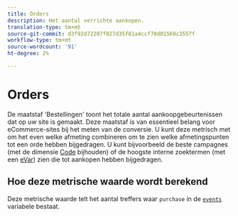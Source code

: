 ```yaml
---
title: Orders
description: Het aantal verrichte aankopen.
translation-type: tm+mt
source-git-commit: d3f92d72207f027d35f81a4ccf70d01569c3557f
workflow-type: tm+mt
source-wordcount: '91'
ht-degree: 2%

---
```



# Orders

De maatstaf &#39;Bestellingen&#39; toont het totale aantal aankoopgebeurtenissen dat op uw site is gemaakt. Deze maatstaf is van essentieel belang voor eCommerce-sites bij het meten van de conversie. U kunt deze metrisch met om het even welke afmeting combineren om te zien welke afmetingspunten tot een orde hebben bijgedragen. U kunt bijvoorbeeld de beste campagnes (met de dimensie [Code](../dimensions/tracking-code.md) bijhouden) of de hoogste interne zoektermen (met een [eVar](../dimensions/evar.md)) zien die tot aankopen hebben bijgedragen.

## Hoe deze metrische waarde wordt berekend

Deze metrische waarde telt het aantal treffers waar `purchase` in de [`events`](/help/implement/vars/page-vars/events/events-overview.md) variabele bestaat.
